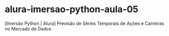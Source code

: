 # alura-imersao-python-aula-05
[Imersão Python | Alura] Previsão de Séries Temporais de Ações e Carreiras no Mercado de Dados
